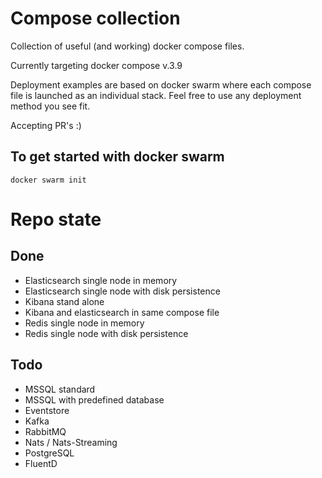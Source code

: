 # Compose collection
Collection of useful (and working) docker compose files.

Currently targeting docker compose v.3.9

Deployment examples are based on docker swarm where each compose file is launched as an individual stack. Feel free to use any deployment method you see fit.

Accepting PR's :)

## To get started with docker swarm
```
docker swarm init
```

# Repo state
## Done
* Elasticsearch single node in memory
* Elasticsearch single node with disk persistence
* Kibana stand alone
* Kibana and elasticsearch in same compose file
* Redis single node in memory
* Redis single node with disk persistence

## Todo
* MSSQL standard
* MSSQL with predefined database
* Eventstore
* Kafka
* RabbitMQ
* Nats / Nats-Streaming
* PostgreSQL
* FluentD

